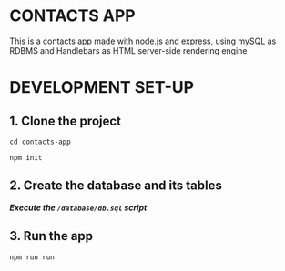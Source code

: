 # CONTACTS APP

This is a contacts app made with node.js and express, using mySQL as RDBMS and Handlebars as 
HTML server-side rendering engine 

# DEVELOPMENT SET-UP

## 1. Clone the project
`cd contacts-app`

`npm init`

## 2. Create the database and its tables
 ***Execute the `/database/db.sql` script***

## 3. Run the app

`npm run run`
